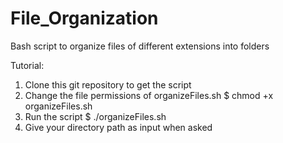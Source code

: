 # File_Organization
Bash script to organize files of different extensions into folders

Tutorial:
1) Clone this git repository to get the script
2) Change the file permissions of organizeFiles.sh
   $ chmod +x organizeFiles.sh
3) Run the script
   $ ./organizeFiles.sh
4) Give your directory path as input when asked


